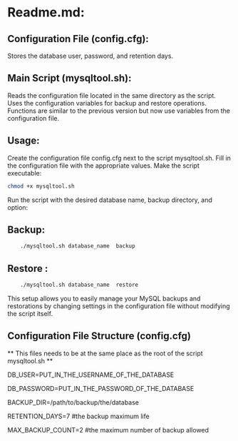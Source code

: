 # Readme.md:
## Configuration File (config.cfg):

Stores the database user, password, and retention days.

## Main Script (mysqltool.sh):
Reads the configuration file located in the same directory as the script.
Uses the configuration variables for backup and restore operations.
Functions are similar to the previous version but now use variables from the configuration file.

## Usage:

Create the configuration file config.cfg next to the script mysqltool.sh.
Fill in the configuration file with the appropriate values.
Make the script executable:

```bash
chmod +x mysqltool.sh
```

Run the script with the desired database name, backup directory, and option:

## Backup:

```bash
    ./mysqltool.sh database_name  backup
```

## Restore :

```bash
    ./mysqltool.sh database_name  restore
```

This setup allows you to easily manage your MySQL backups and restorations by changing settings in the configuration file without modifying the script itself.


## Configuration File Structure (config.cfg)
** This files needs to be at the same place as the root of the script mysqltool.sh ** 

DB_USER=PUT_IN_THE_USERNAME_OF_THE_DATABASE

DB_PASSWORD=PUT_IN_THE_PASSWORD_OF_THE_DATABASE

BACKUP_DIR=/path/to/backup/the/database
 
RETENTION_DAYS=7 #the backup maximum life
 
MAX_BACKUP_COUNT=2 #the maximum number of backup allowed



